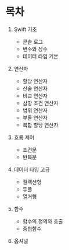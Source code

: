 # 목차

1. Swift 기초
   * 콘솔 로그
   * 변수와 상수
   * 데이터 타입 기본
2. 연산자
   * 할당 연산자
   * 산술 연산자
   * 비교 연산자
   * 삼항 조건 연산자
   * 범위 연산자
   * 부울 연산자
   * 복합 할당 연산자
3. 흐름 제어
   * 조건문
   * 반복문
4. 데이터 타입 고급
   * 컬렉션형
   * 튜플
   * 열거형

5. 함수
   * 함수의 정의와 호출
   * 중첩함수
6. 옵셔널